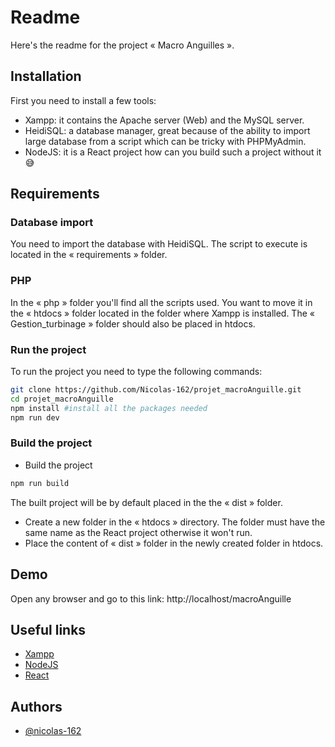 # Readme

Here's the readme for the project « Macro Anguilles ».

## Installation

First you need to install a few tools:

-   Xampp: it contains the Apache server (Web) and the MySQL server.
-   HeidiSQL: a database manager, great because of the ability to import large database from a script which can be tricky with PHPMyAdmin.
-   NodeJS: it is a React project how can you build such a project without it 😅

## Requirements

### Database import

You need to import the database with HeidiSQL. The script to execute is located in the « requirements » folder.

### PHP

In the « php » folder you'll find all the scripts used. You want to move it in the « htdocs » folder located in the folder where Xampp is installed.
The « Gestion_turbinage » folder should also be placed in htdocs.

### Run the project

To run the project you need to type the following commands:

```bash
git clone https://github.com/Nicolas-162/projet_macroAnguille.git
cd projet_macroAnguille
npm install #install all the packages needed
npm run dev
```

### Build the project

-   Build the project

```bash
npm run build
```

The built project will be by default placed in the the « dist » folder.

-   Create a new folder in the « htdocs » directory. The folder must have the same name as the React project otherwise it won't run.
-   Place the content of « dist » folder in the newly created folder in htdocs.

## Demo

Open any browser and go to this link: http://localhost/macroAnguille

## Useful links

-   [Xampp](https://www.apachefriends.org/fr/index.html)
-   [NodeJS](https://nodejs.org/)
-   [React](https://react.dev/)

## Authors

-   [@nicolas-162](https://www.github.com/Nicolas-162)
